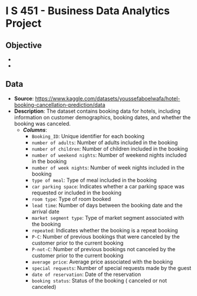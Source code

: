 # I S 451 - Business Data Analytics Project
## Objective
-
-
## Data
- **Source**: https://www.kaggle.com/datasets/youssefaboelwafa/hotel-booking-cancellation-prediction/data
- **Description**: The dataset contains booking data for hotels, including information on customer demographics, booking dates, and whether the booking was canceled.
  - ***Columns***: 
    - `Booking_ID`: Unique identifier for each booking
    - `number of adults`: Number of adults included in the booking
    - `number of children`: Number of children included in the booking
    - `number of weekend nights`: Number of weekend nights included in the booking
    - `number of week nights`: Number of week nights included in the booking
    - `type of meal`: Type of meal included in the booking
    - `car parking space`: Indicates whether a car parking space was requested or included in the booking
    - `room type`: Type of room booked
    - `lead time`: Number of days between the booking date and the arrival date
    - `market segment type`: Type of market segment associated with the booking
    - `repeated`: Indicates whether the booking is a repeat booking
    - `P-C`: Number of previous bookings that were canceled by the customer prior to the current booking
    - `P-not-C`: Number of previous bookings not canceled by the customer prior to the current booking
    - `average price`: Average price associated with the booking
    - `special requests`: Number of special requests made by the guest
    - `date of reservation`: Date of the reservation
    - `booking status`: Status of the booking ( canceled or not canceled)
